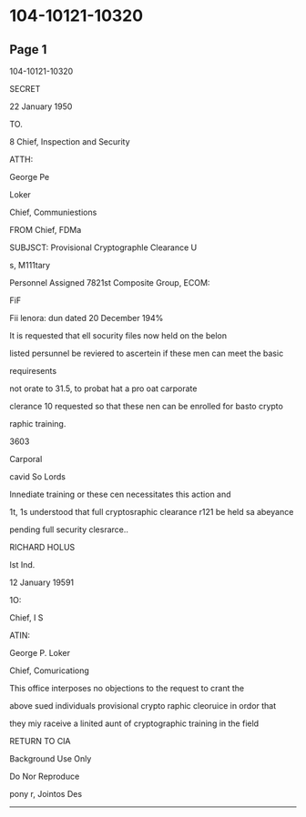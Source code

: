 # 104-10121-10320

## Page 1

104-10121-10320

SECRET

22 January 1950

TO.

8 Chief, Inspection and Security

ATTH:

George Pe

Loker

Chief, Communiestions

FROM Chief, FDMa

SUBJSCT: Provisional Cryptographle Clearance U

s, M111tary

Personnel Assigned 7821st Composite Group, ECOM:

FiF

Fii lenora: dun dated 20 December 194%

It is requested that ell socurity files now held on the belon

listed persunnel be reviered to ascertein if these men can meet the basic

requiresents

not orate to 31.5, to probat hat a pro oat carporate

clerance 10 requested so that these nen can be enrolled for basto crypto

raphic training.

3603

Carporal

cavid So Lords

Innediate training or these cen necessitates this action and

1t, 1s understood that full cryptosraphic clearance r121 be held sa abeyance

pending full security clesrarce..

RICHARD HOLUS

Ist Ind.

12 January 19591

1O:

Chief, I S

ATIN:

George P. Loker

Chief, Comuricationg

This office interposes no objections to the request to crant the

above sued individuals provisional crypto raphic cleoruice in ordor that

they miy raceive a linited aunt of cryptographic training in the field

RETURN TO CIA

Background Use Only

Do Nor Reproduce

pony r, Jointos Des

---

